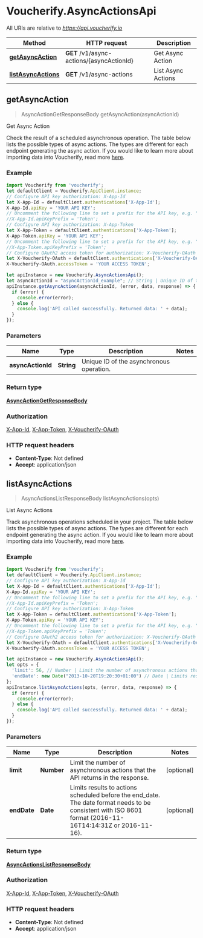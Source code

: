 # Voucherify.AsyncActionsApi

All URIs are relative to *https://api.voucherify.io*

Method | HTTP request | Description
------------- | ------------- | -------------
[**getAsyncAction**](AsyncActionsApi.md#getAsyncAction) | **GET** /v1/async-actions/{asyncActionId} | Get Async Action
[**listAsyncActions**](AsyncActionsApi.md#listAsyncActions) | **GET** /v1/async-actions | List Async Actions



## getAsyncAction

> AsyncActionGetResponseBody getAsyncAction(asyncActionId)

Get Async Action

Check the result of a scheduled asynchronous operation.   The table below lists the possible types of async actions. The types are different for each endpoint generating the async action. If you would like to learn more about importing data into Voucherify, read more [here](https://support.voucherify.io/article/574-data-import).       

### Example

```javascript
import Voucherify from 'voucherify';
let defaultClient = Voucherify.ApiClient.instance;
// Configure API key authorization: X-App-Id
let X-App-Id = defaultClient.authentications['X-App-Id'];
X-App-Id.apiKey = 'YOUR API KEY';
// Uncomment the following line to set a prefix for the API key, e.g. "Token" (defaults to null)
//X-App-Id.apiKeyPrefix = 'Token';
// Configure API key authorization: X-App-Token
let X-App-Token = defaultClient.authentications['X-App-Token'];
X-App-Token.apiKey = 'YOUR API KEY';
// Uncomment the following line to set a prefix for the API key, e.g. "Token" (defaults to null)
//X-App-Token.apiKeyPrefix = 'Token';
// Configure OAuth2 access token for authorization: X-Voucherify-OAuth
let X-Voucherify-OAuth = defaultClient.authentications['X-Voucherify-OAuth'];
X-Voucherify-OAuth.accessToken = 'YOUR ACCESS TOKEN';

let apiInstance = new Voucherify.AsyncActionsApi();
let asyncActionId = "asyncActionId_example"; // String | Unique ID of the asynchronous operation.
apiInstance.getAsyncAction(asyncActionId, (error, data, response) => {
  if (error) {
    console.error(error);
  } else {
    console.log('API called successfully. Returned data: ' + data);
  }
});
```

### Parameters


Name | Type | Description  | Notes
------------- | ------------- | ------------- | -------------
 **asyncActionId** | **String**| Unique ID of the asynchronous operation. | 

### Return type

[**AsyncActionGetResponseBody**](AsyncActionGetResponseBody.md)

### Authorization

[X-App-Id](../README.md#X-App-Id), [X-App-Token](../README.md#X-App-Token), [X-Voucherify-OAuth](../README.md#X-Voucherify-OAuth)

### HTTP request headers

- **Content-Type**: Not defined
- **Accept**: application/json


## listAsyncActions

> AsyncActionsListResponseBody listAsyncActions(opts)

List Async Actions

Track asynchronous operations scheduled in your project.   The table below lists the possible types of async actions. The types are different for each endpoint generating the async action. If you would like to learn more about importing data into Voucherify, read more [here](https://support.voucherify.io/article/574-data-import).       

### Example

```javascript
import Voucherify from 'voucherify';
let defaultClient = Voucherify.ApiClient.instance;
// Configure API key authorization: X-App-Id
let X-App-Id = defaultClient.authentications['X-App-Id'];
X-App-Id.apiKey = 'YOUR API KEY';
// Uncomment the following line to set a prefix for the API key, e.g. "Token" (defaults to null)
//X-App-Id.apiKeyPrefix = 'Token';
// Configure API key authorization: X-App-Token
let X-App-Token = defaultClient.authentications['X-App-Token'];
X-App-Token.apiKey = 'YOUR API KEY';
// Uncomment the following line to set a prefix for the API key, e.g. "Token" (defaults to null)
//X-App-Token.apiKeyPrefix = 'Token';
// Configure OAuth2 access token for authorization: X-Voucherify-OAuth
let X-Voucherify-OAuth = defaultClient.authentications['X-Voucherify-OAuth'];
X-Voucherify-OAuth.accessToken = 'YOUR ACCESS TOKEN';

let apiInstance = new Voucherify.AsyncActionsApi();
let opts = {
  'limit': 56, // Number | Limit the number of asynchronous actions that the API returns in the response.
  'endDate': new Date("2013-10-20T19:20:30+01:00") // Date | Limits results to actions scheduled before the end_date. The date format needs to be consistent with ISO 8601 format (2016-11-16T14:14:31Z or 2016-11-16). 
};
apiInstance.listAsyncActions(opts, (error, data, response) => {
  if (error) {
    console.error(error);
  } else {
    console.log('API called successfully. Returned data: ' + data);
  }
});
```

### Parameters


Name | Type | Description  | Notes
------------- | ------------- | ------------- | -------------
 **limit** | **Number**| Limit the number of asynchronous actions that the API returns in the response. | [optional] 
 **endDate** | **Date**| Limits results to actions scheduled before the end_date. The date format needs to be consistent with ISO 8601 format (2016-11-16T14:14:31Z or 2016-11-16).  | [optional] 

### Return type

[**AsyncActionsListResponseBody**](AsyncActionsListResponseBody.md)

### Authorization

[X-App-Id](../README.md#X-App-Id), [X-App-Token](../README.md#X-App-Token), [X-Voucherify-OAuth](../README.md#X-Voucherify-OAuth)

### HTTP request headers

- **Content-Type**: Not defined
- **Accept**: application/json

